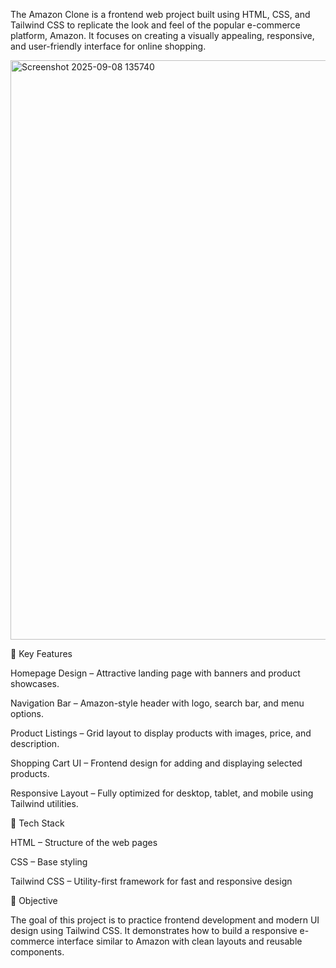 The Amazon Clone is a frontend web project built using HTML, CSS, and Tailwind CSS to replicate the look and feel of the popular e-commerce platform, Amazon. It focuses on creating a visually appealing, responsive, and user-friendly interface for online shopping.

<img width="1919" height="927" alt="Screenshot 2025-09-08 135740" src="https://github.com/user-attachments/assets/d53f1b15-0d46-472e-82c1-3d16526f1ec5" />



🔹 Key Features

Homepage Design – Attractive landing page with banners and product showcases.

Navigation Bar – Amazon-style header with logo, search bar, and menu options.

Product Listings – Grid layout to display products with images, price, and description.

Shopping Cart UI – Frontend design for adding and displaying selected products.

Responsive Layout – Fully optimized for desktop, tablet, and mobile using Tailwind utilities.

🔹 Tech Stack

HTML – Structure of the web pages

CSS – Base styling

Tailwind CSS – Utility-first framework for fast and responsive design

🔹 Objective

The goal of this project is to practice frontend development and modern UI design using Tailwind CSS. It demonstrates how to build a responsive e-commerce interface similar to Amazon with clean layouts and reusable components.
